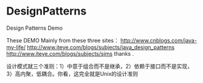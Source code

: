 DesignPatterns
==============

Design Patterns Demo 


These DEMO Mainly from these three sites：
http://www.cnblogs.com/java-my-life/
http://www.iteye.com/blogs/subjects/java_design_patterns
http://www.iteye.com/blogs/subjects/sjms
thanks .


设计模式就三个准则：1）中意于组合而不是继承，2）依赖于接口而不是实现，3）高内聚，低耦合。你看，这完全就是Unix的设计准则
